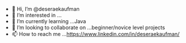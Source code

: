 - 👋 Hi, I’m @deseraekaufman
- 👀 I’m interested in ...
- 🌱 I’m currently learning ...Java
- 💞️ I’m looking to collaborate on ...beginner/novice level projects
- 📫 How to reach me ...https://www.linkedin.com/in/deseraekaufman/

<!---
deseraekaufman/deseraekaufman is a ✨ special ✨ repository because its `README.md` (this file) appears on your GitHub profile.
You can click the Preview link to take a look at your changes.
--->
